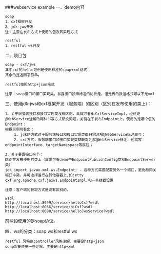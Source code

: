 ###webservice example
一、demo内容
```
soap
1、cxf框架开发
2、jdk-jws开发
注：主要在发布方式上使用的包及其实现方式

restful
1、restful ws开发

```
二、项目包
```
soap - cxf/jws
其中cxf的hello范例是使用标准的soap+xml格式；
其余的是返回字符串。

restful按照http+json格式

注意：soap接口和接口实现类，暴露接口按照标准的协议走，但是传的数据格式可以不是xml
```

三、使用jdk-jws和cxf框架开发（服务端）的区别（区别在发布使用的类上）：
```
1、关于服务端接口和接口实现类没有区别，具体可看HiCxfServiceImpl，经验证@WebService注解的两种书写方式都没问题，关键在于发布Endpoint上，使用的是哪个包的Endpoint：
根据示例可看出：
    1. jdk的方式对于服务端接口和接口实现类都只需注解@WebService标注即可；
    2. cxf方式，服务端接口和接口实现类都既需注解@WebService标注，也需写endpointInterface、targetNamespace等属性；

2、关于暴露接口环节：
区别在发布使用的类上（具体可看demo中EndpointPublishConfig类和EndpointServer类）
jdk import javax.xml.ws.Endpoint; - 这种方式需要配置另外一个端口，避免和网关端口冲突，并可选择运行在其他容器上,如jetty
cxf org.apache.cxf.jaxws.EndpointImpl;和一些拦截设置

注意：客户端的获取方式是没有区别的。
```
```
wsdl:
http://localhost:8099/service/helloCxf?wsdl
http://localhost:8066/service/hiCxf?wsdl
http://localhost:8088/service/helloJwsService?wsdl
```
前两段使用的是soap协议。

四、ws的分类：soap ws和restful ws
```
restful 风格像controller风格注解，主要是http+json
soap需要使用一些注解，主要是http+xml

```

